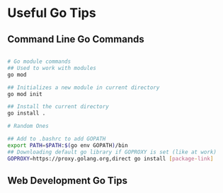 # Useful Go Tips

## Command Line Go Commands
```bash

# Go module commands
## Used to work with modules
go mod

## Initializes a new module in current directory
go mod init

## Install the current directory
go install .

# Random Ones

## Add to .bashrc to add GOPATH
export PATH=$PATH:$(go env GOPATH)/bin
## Downloading default go library if GOPROXY is set (like at work)
GOPROXY=https://proxy.golang.org,direct go install [package-link]

```


## Web Development Go Tips